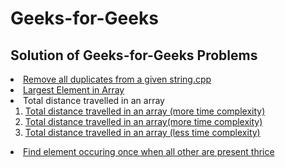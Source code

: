 # Geeks-for-Geeks 
## Solution of Geeks-for-Geeks Problems 


<!--   <li><a href="https://github.com/m0hit-kumar/Geeks-for-Geeks/blob/main/Remove%20all%20duplicates%20from%20a%20given%20string.cpp " > text </a></li> -->


 <li><a href=" " > Remove all duplicates from a given string.cpp </a></li>
<li><a href="https://github.com/m0hit-kumar/Geeks-for-Geeks/blob/main/Largest%20Element%20in%20Array.cpp " > Largest Element in Array </a></li>
<li>Total distance travelled in an array
<ol>
<li ><a href="https://github.com/m0hit-kumar/Geeks-for-Geeks/blob/main/Total%20distance%20travelled%20in%20an%20array%20.cpp">Total distance travelled in an array (more time complexity)</a>
 </li>
 
 
 <li ><a href="https://github.com/m0hit-kumar/Geeks-for-Geeks/blob/main/Total%20distance%20travelled%20in%20an%20array%202.cpp">Total distance travelled in an array(more time complexity) </a> </li>

<li ><a href="https://github.com/m0hit-kumar/Geeks-for-Geeks/blob/main/Total%20distance%20travelled%20in%20an%20array%203.cpp">Total distance travelled in an array (less time complexity) </a> </li>
</ol>
 </li>
 
 
 <li ><a href="https://github.com/m0hit-kumar/Geeks-for-Geeks/blob/main/Total%20distance%20travelled%20in%20an%20array%203.cpp "> Find element occuring once when all other are present thrice </a>  </li>
